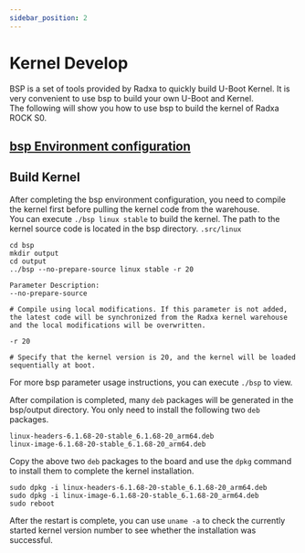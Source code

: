 ```yaml
---
sidebar_position: 2
---
```


# Kernel Develop

BSP is a set of tools provided by Radxa to quickly build U-Boot Kernel. It is very convenient to use bsp to build your own U-Boot and Kernel.  
The following will show you how to use bsp to build the kernel of Radxa ROCK S0.

## [bsp Environment configuration](https://radxa-repo.github.io/bsp/)

## Build Kernel

After completing the bsp environment configuration, you need to compile the kernel first before pulling the kernel code from the warehouse.  
You can execute `./bsp linux stable` to build the kernel. The path to the kernel source code is located in the bsp directory. `.src/linux`

```
cd bsp
mkdir output
cd output
../bsp --no-prepare-source linux stable -r 20

Parameter Description:
--no-prepare-source

# Compile using local modifications. If this parameter is not added, the latest code will be synchronized from the Radxa kernel warehouse and the local modifications will be overwritten.

-r 20

# Specify that the kernel version is 20, and the kernel will be loaded sequentially at boot.
```

For more bsp parameter usage instructions, you can execute `./bsp` to view.

After compilation is completed, many `deb` packages will be generated in the bsp/output directory. You only need to install the following two `deb` packages.

```
linux-headers-6.1.68-20-stable_6.1.68-20_arm64.deb
linux-image-6.1.68-20-stable_6.1.68-20_arm64.deb
```

Copy the above two `deb` packages to the board and use the `dpkg` command to install them to complete the kernel installation.

```
sudo dpkg -i linux-headers-6.1.68-20-stable_6.1.68-20_arm64.deb
sudo dpkg -i linux-image-6.1.68-20-stable_6.1.68-20_arm64.deb
sudo reboot
```

After the restart is complete, you can use `uname -a` to check the currently started kernel version number to see whether the installation was successful.
